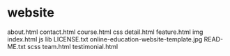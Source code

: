 # website

about.html
contact.html
course.html
css
detail.html
feature.html
img
index.html
js
lib
LICENSE.txt
online-education-website-template.jpg
READ-ME.txt
scss
team.html
testimonial.html
